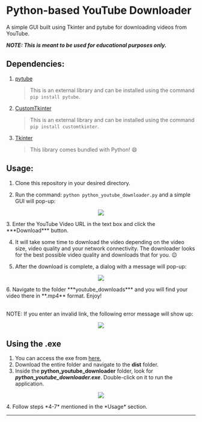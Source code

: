 # Python-based YouTube Downloader


A simple GUI built using Tkinter and pytube for downloading videos from YouTube. 

***NOTE: This is meant to be used for educational purposes only.***

## Dependencies:
1. [pytube](https://pypi.org/project/pytube/)
   > This is an external library and can be installed using the command `pip install pytube`.

2. [CustomTkinter](https://github.com/TomSchimansky/CustomTkinter)
   > This is an external library and can be installed using the command `pip install customtkinter`.

3. [Tkinter](https://docs.python.org/3/library/tkinter.html) 
   > This library comes bundled with Python! :smile: 

## Usage:
   1. Clone this repository in your desired directory.

   2. Run the command: ```python python_youtube_downloader.py``` and a simple GUI will pop-up:
   <p align="center">
   <img src="https://user-images.githubusercontent.com/93064304/171878383-c3ddab52-ab37-4326-9eef-d7938fb3ba10.png">
   </p>
   3. Enter the YouTube Video URL in the text box and click the ***Download*** button.

   4. It will take some time to download the video depending on the video size, video quality and your network connectivity. The downloader looks for the best possible video quality and downloads that for you. :wink:

   5. After the download is complete, a dialog with a message will pop-up:
   <p align="center">
   <img src="https://user-images.githubusercontent.com/93064304/171879529-986eac98-cdef-4f63-a1a6-c04adb4cc706.png">
   </p>
   6. Navigate to the folder ***youtube_downloads*** and you will find your video there in **.mp4** format. Enjoy!
   
   <br>NOTE: If you enter an invalid link, the following error message will show up:
   <p align="center">
   <img src="https://user-images.githubusercontent.com/93064304/171881323-5ad7b220-fe87-4c71-8774-7b746c2a78c2.png">
   </p>

## Using the .exe

1. You can access the exe from [here.](https://drive.google.com/drive/folders/1IXVDs386gNSZpXsGYfieelWrJ-t5Bpha?usp=sharing)
2. Download the entire folder and navigate to the **dist** folder.
3. Inside the **python_youtube_downloader** folder, look for ***python_youtube_downloader.exe***. Double-click on it to run the application.
<p align="center">
<img src="https://user-images.githubusercontent.com/29462447/89122798-fcadbd80-d4e7-11ea-9220-b817c9a89bbb.png">
</p>
4. Follow steps *4-7* mentioned in the *Usage* section.

<hr>


